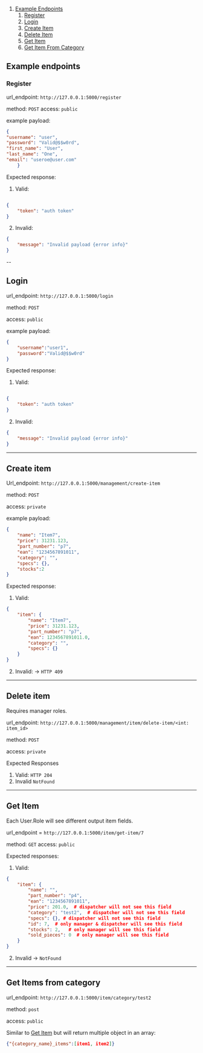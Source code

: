 
1) [Example Endpoints](#example-endpoints)
   1) [Register](#register)
   2) [Login](#login)
   3) [Create Item](#create-item)
   4) [Delete Item](#delete-item)
   5) [Get Item](#get-item)
   6) [Get Item From Category](#get-items-from-category)

## Example endpoints

### Register

url_endpoint: `http://127.0.0.1:5000/register`

method: `POST`
access: `public`


example payload:
```json
{
"username": "user",
"password": "Valid@$$w0rd",
"first_name": "User",
"last_name": "One",
"email": "useroe@user.com"
    }
```

Expected response:

1) Valid:
```json

{
    "token": "auth token"
}
```
2) Invalid:
```json
{
    "message": "Invalid payload {error info}"
}
```
--
## Login

url_endpoint: `http://127.0.0.1:5000/login`

method: `POST`

access: `public`


example payload:
```json
{
    "username":"user1",
    "password":"Valid@$$w0rd"
}
```

Expected response:

1) Valid:
```json

{
    "token": "auth token"
}
```
2) Invalid:
```json
{
    "message": "Invalid payload {error info}"
}
```
---
## Create item


Url_endpoint: `http://127.0.0.1:5000/management/create-item`

method: `POST`

access: `private`


example payload:
```json
{
    "name": "Item7",
    "price": 31231.123,
    "part_number": "p7",
    "ean": "1234567891011",
    "category": "",
    "specs": {},
    "stocks":2
}

```

Expected response:

1) Valid:
```json
{
    "item": {
        "name": "Item7",
        "price": 31231.123,
        "part_number": "p7",
        "ean": 1234567891011.0,
        "category": "",
        "specs": {}
    }
}
```
2) Invalid: -> `HTTP 409`

---

## Delete item

Requires manager roles.

url_endpoint: `http://127.0.0.1:5000/management/item/delete-item/<int: item_id>`

method: `POST`

access: `private`


Expected Responses
1) Valid: `HTTP 204` 
2) Invalid `NotFound`

---

## Get Item

Each User.Role will see different output item fields.

url_endpoint = `http://127.0.0.1:5000/item/get-item/7`

method: `GET`
access: `public`


Expected responses:

1) Valid:
```json
{
    "item": {
        "name": "",
        "part_number": "p4",
        "ean": "1234567891011",
        "price": 201.0,  # dispatcher will not see this field
        "category": "test2",  # dispatcher will not see this field
        "specs": {}, # dispatcher will not see this field
        "id": 7,  # only manager & dispatcher will see this field
        "stocks": 2,   # only manager will see this field
        "sold_pieces": 0  # only manager will see this field
    }
}
```
2) Invalid -> `NotFound`
---

## Get Items from category


url_endpoint: `http://127.0.0.1:5000/item/category/test2`

method: `post`

access: `public`

Similar to [Get Item](#get-item) but will return multiple object in an array:

```json
{"{category_name}_items":[item1, item2]}
```